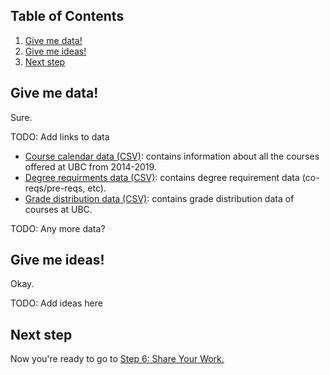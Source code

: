 ## Table of Contents
1. [Give me data!](#give-me-data)
1. [Give me ideas!](#give-me-ideas)
1. [Next step](#next-step)

## Give me data!
Sure.

TODO: Add links to data

* [Course calendar data (CSV)](): contains information about all the courses offered at UBC from 2014-2019.
* [Degree requirments data (CSV)](): contains degree requirement data (co-reqs/pre-reqs, etc).
* [Grade distribution data (CSV)](): contains grade distribution data of courses at UBC.

TODO: Any more data?

## Give me ideas!
Okay.

TODO: Add ideas here

## Next step
Now you're ready to go to [Step 6: Share Your Work.](6-Share-Your-Work.md)

